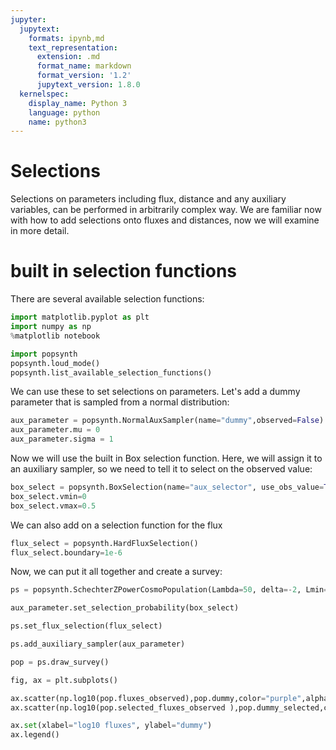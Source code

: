 ```yaml
---
jupyter:
  jupytext:
    formats: ipynb,md
    text_representation:
      extension: .md
      format_name: markdown
      format_version: '1.2'
      jupytext_version: 1.8.0
  kernelspec:
    display_name: Python 3
    language: python
    name: python3
---
```


# Selections

Selections on parameters including flux, distance and any auxiliary variables, can be performed in arbitrarily complex way.
We are familiar now with how to add selections onto fluxes and distances, now we will examine in more detail.




# built in selection functions

There are several available selection functions:

```python
import matplotlib.pyplot as plt
import numpy as np
%matplotlib notebook

import popsynth
popsynth.loud_mode()
popsynth.list_available_selection_functions()
```

We can use these to set selections on parameters. Let's add a dummy parameter that is sampled from a normal distribution:

```python
aux_parameter = popsynth.NormalAuxSampler(name="dummy",observed=False)
aux_parameter.mu = 0
aux_parameter.sigma = 1


```

Now we will use the built in Box selection function. Here, we will assign it to an auxiliary sampler, so we need to tell it to select on the observed value:

```python
box_select = popsynth.BoxSelection(name="aux_selector", use_obs_value=True)
box_select.vmin=0
box_select.vmax=0.5
```

We can also add on a selection function for the flux

```python
flux_select = popsynth.HardFluxSelection()
flux_select.boundary=1e-6
```

Now, we can put it all together and create a survey:

```python
ps = popsynth.SchechterZPowerCosmoPopulation(Lambda=50, delta=-2, Lmin=1e52, alpha=1.5, seed=1234)

aux_parameter.set_selection_probability(box_select)

ps.set_flux_selection(flux_select)

ps.add_auxiliary_sampler(aux_parameter)

pop = ps.draw_survey()


```

```python
fig, ax = plt.subplots()

ax.scatter(np.log10(pop.fluxes_observed),pop.dummy,color="purple",alpha=0.7, label="total")
ax.scatter(np.log10(pop.selected_fluxes_observed ),pop.dummy_selected,color="yellow",alpha=0.7, label="selected")

ax.set(xlabel="log10 fluxes", ylabel="dummy")
ax.legend()
```

```python

```
